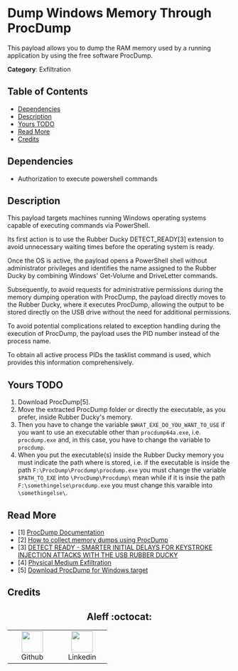 # Dump Windows Memory Through ProcDump

This payload allows you to dump the RAM memory used by a running application by using the free software ProcDump.

**Category**: Exfiltration

## Table of Contents

- [Dependencies](#dependencies)
- [Description](#description)
- [Yours TODO](#yours-todo)
- [Read More](#read-more)
- [Credits](#credits)

## Dependencies

* Authorization to execute powershell commands

## Description

This payload targets machines running Windows operating systems capable of executing commands via PowerShell.

Its first action is to use the Rubber Ducky DETECT_READY\[3] extension to avoid unnecessary waiting times before the operating system is ready.

Once the OS is active, the payload opens a PowerShell shell without administrator privileges and identifies the name assigned to the Rubber Ducky by combining Windows' Get-Volume and DriveLetter commands.

Subsequently, to avoid requests for administrative permissions during the memory dumping operation with ProcDump, the payload directly moves to the Rubber Ducky, where it executes ProcDump, allowing the output to be stored directly on the USB drive without the need for additional permissions.

To avoid potential complications related to exception handling during the execution of ProcDump, the payload uses the PID number instead of the process name.

To obtain all active process PIDs the tasklist command is used, which provides this information comprehensively.

## Yours TODO

1. Download ProcDump\[5].
2. Move the extracted ProcDump folder or directly the executable, as you prefer, inside Rubber Ducky's memory.
3. Then you have to change the variable `$WHAT_EXE_DO_YOU_WANT_TO_USE` if you want to use an executable other than `procdump64a.exe`, i.e. `procdump.exe` and, in this case, you have to change the variable to `procdump`.
4. When you put the executable(s) inside the Rubber Ducky memory you must indicate the path where is stored, i.e. if the executable is inside the path `F:\ProcDump\Procdump\procdump.exe` you must change the variable `$PATH_TO_EXE` into `\ProcDump\Procdump\` mean while if it is insie the path `F:\somethingelse\procdump.exe` you must change this varaible into `\somethingelse\`.

## Read More

- \[1] [ProcDump Documentation](https://learn.microsoft.com/en-us/sysinternals/downloads/procdump)
- \[2] [How to collect memory dumps using ProcDump](https://support.sitecore.com/kb?id=kb_article_view&sysparm_article=KB0253710)
- \[3] [DETECT READY - SMARTER INITIAL DELAYS FOR KEYSTROKE INJECTION ATTACKS WITH THE USB RUBBER DUCKY](https://shop.hak5.org/blogs/usb-rubber-ducky/detect-ready)
- \[4] [Physical Medium Exfiltration](https://docs.hak5.org/hak5-usb-rubber-ducky/advanced-features/exfiltration)
- \[5] [Download ProcDump for Windows target](https://download.sysinternals.com/files/Procdump.zip)

## Credits

<h2 align="center"> Aleff :octocat: </h2>
<div align=center>
<table>
  <tr>
    <td align="center" width="96">
      <a href="https://github.com/aleff-github">
        <img src=https://github.com/aleff-github/aleff-github/blob/main/img/github.png?raw=true width="48" height="48" />
      </a>
      <br>Github
    </td>
    <td align="center" width="96">
      <a href="https://www.linkedin.com/in/alessandro-greco-aka-aleff/">
        <img src=https://github.com/aleff-github/aleff-github/blob/main/img/linkedin.png?raw=true width="48" height="48" />
      </a>
      <br>Linkedin
    </td>
  </tr>
</table>
</div>
